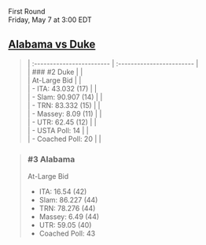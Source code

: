 First Round  
Friday, May 7 at 3:00 EDT
## [Alabama vs Duke](https://www.ncaa.com/game/5833653) 

> | :------------------------ | :------------------------ |  
> | ### #2 Duke               | |  
> | At-Large Bid              | |  
> | - ITA: 43.032 (17)        | |  
> | - Slam: 90.907 (14)       | |  
> | - TRN: 83.332 (15)        | |  
> | - Massey: 8.09 (11)       | |  
> | - UTR: 62.45 (12)         | |  
> | - USTA Poll: 14           | |  
> | - Coached Poll: 20        | |  

> ### #3 Alabama  
> At-Large Bid  
> - ITA: 16.54 (42)  
> - Slam: 86.227 (44)  
> - TRN: 78.276 (44)  
> - Massey: 6.49 (44)  
> - UTR: 59.05 (40)  
> - Coached Poll: 43  